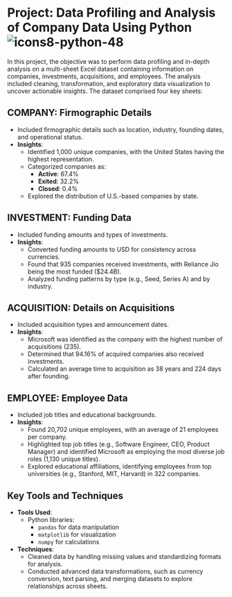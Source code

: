 # Project: Data Profiling and Analysis of Company Data Using Python ![icons8-python-48](https://github.com/swaapnaa/PYTHON_PROJECTS/assets/149737403/32f187c4-66ee-4288-9439-38a6b3950a14)

In this project, the objective was to perform data profiling and in-depth analysis on a multi-sheet Excel dataset containing information on companies, investments, acquisitions, and employees. The analysis included cleaning, transformation, and exploratory data visualization to uncover actionable insights. The dataset comprised four key sheets:

## COMPANY: Firmographic Details
- Included firmographic details such as location, industry, founding dates, and operational status.
- **Insights**:
  - Identified 1,000 unique companies, with the United States having the highest representation.
  - Categorized companies as:
    - **Active**: 67.4%
    - **Exited**: 32.2%
    - **Closed**: 0.4%
  - Explored the distribution of U.S.-based companies by state.

## INVESTMENT: Funding Data
- Included funding amounts and types of investments.
- **Insights**:
  - Converted funding amounts to USD for consistency across currencies.
  - Found that 935 companies received investments, with Reliance Jio being the most funded ($24.4B).
  - Analyzed funding patterns by type (e.g., Seed, Series A) and by industry.

## ACQUISITION: Details on Acquisitions
- Included acquisition types and announcement dates.
- **Insights**:
  - Microsoft was identified as the company with the highest number of acquisitions (235).
  - Determined that 94.16% of acquired companies also received investments.
  - Calculated an average time to acquisition as 38 years and 224 days after founding.

## EMPLOYEE: Employee Data
- Included job titles and educational backgrounds.
- **Insights**:
  - Found 20,702 unique employees, with an average of 21 employees per company.
  - Highlighted top job titles (e.g., Software Engineer, CEO, Product Manager) and identified Microsoft as employing the most diverse job roles (1,130 unique titles).
  - Explored educational affiliations, identifying employees from top universities (e.g., Stanford, MIT, Harvard) in 322 companies.


## Key Tools and Techniques
- **Tools Used**:
  - Python libraries:
    - `pandas` for data manipulation
    - `matplotlib` for visualization
    - `numpy` for calculations
- **Techniques**:
  - Cleaned data by handling missing values and standardizing formats for analysis.
  - Conducted advanced data transformations, such as currency conversion, text parsing, and merging datasets to explore relationships across sheets.

